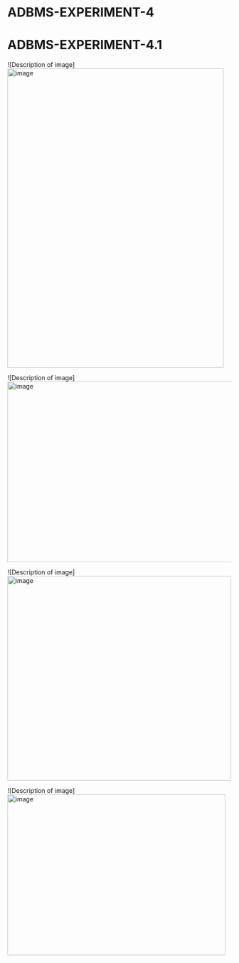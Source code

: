 # ADBMS-EXPERIMENT-4
# ADBMS-EXPERIMENT-4.1

![Description of image]<img width="486" height="673" alt="image" src="https://github.com/user-attachments/assets/5be5529c-fe28-4677-9e53-8d9165212232" />


![Description of image]<img width="512" height="406" alt="image" src="https://github.com/user-attachments/assets/86eda752-14d4-43f9-842d-b957405d5e4e" />


![Description of image]<img width="503" height="460" alt="image" src="https://github.com/user-attachments/assets/af0556d7-d990-413a-a61d-555d64c120bf" />

![Description of image]<img width="490" height="362" alt="image" src="https://github.com/user-attachments/assets/b02f45d4-b540-4dc6-9ce5-4bcfa9885442" />
